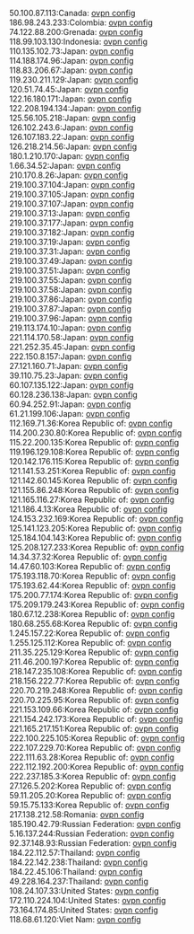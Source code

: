50.100.87.113:Canada: [ovpn config](vpn/50_100_87_113.ovpn)  
186.98.243.233:Colombia: [ovpn config](vpn/186_98_243_233.ovpn)  
74.122.88.200:Grenada: [ovpn config](vpn/74_122_88_200.ovpn)  
118.99.103.130:Indonesia: [ovpn config](vpn/118_99_103_130.ovpn)  
110.135.102.73:Japan: [ovpn config](vpn/110_135_102_73.ovpn)  
114.188.174.96:Japan: [ovpn config](vpn/114_188_174_96.ovpn)  
118.83.206.67:Japan: [ovpn config](vpn/118_83_206_67.ovpn)  
119.230.211.129:Japan: [ovpn config](vpn/119_230_211_129.ovpn)  
120.51.74.45:Japan: [ovpn config](vpn/120_51_74_45.ovpn)  
122.16.180.171:Japan: [ovpn config](vpn/122_16_180_171.ovpn)  
122.208.194.134:Japan: [ovpn config](vpn/122_208_194_134.ovpn)  
125.56.105.218:Japan: [ovpn config](vpn/125_56_105_218.ovpn)  
126.102.243.6:Japan: [ovpn config](vpn/126_102_243_6.ovpn)  
126.107.183.22:Japan: [ovpn config](vpn/126_107_183_22.ovpn)  
126.218.214.56:Japan: [ovpn config](vpn/126_218_214_56.ovpn)  
180.1.210.170:Japan: [ovpn config](vpn/180_1_210_170.ovpn)  
1.66.34.52:Japan: [ovpn config](vpn/1_66_34_52.ovpn)  
210.170.8.26:Japan: [ovpn config](vpn/210_170_8_26.ovpn)  
219.100.37.104:Japan: [ovpn config](vpn/219_100_37_104.ovpn)  
219.100.37.105:Japan: [ovpn config](vpn/219_100_37_105.ovpn)  
219.100.37.107:Japan: [ovpn config](vpn/219_100_37_107.ovpn)  
219.100.37.13:Japan: [ovpn config](vpn/219_100_37_13.ovpn)  
219.100.37.177:Japan: [ovpn config](vpn/219_100_37_177.ovpn)  
219.100.37.182:Japan: [ovpn config](vpn/219_100_37_182.ovpn)  
219.100.37.19:Japan: [ovpn config](vpn/219_100_37_19.ovpn)  
219.100.37.31:Japan: [ovpn config](vpn/219_100_37_31.ovpn)  
219.100.37.49:Japan: [ovpn config](vpn/219_100_37_49.ovpn)  
219.100.37.51:Japan: [ovpn config](vpn/219_100_37_51.ovpn)  
219.100.37.55:Japan: [ovpn config](vpn/219_100_37_55.ovpn)  
219.100.37.58:Japan: [ovpn config](vpn/219_100_37_58.ovpn)  
219.100.37.86:Japan: [ovpn config](vpn/219_100_37_86.ovpn)  
219.100.37.87:Japan: [ovpn config](vpn/219_100_37_87.ovpn)  
219.100.37.96:Japan: [ovpn config](vpn/219_100_37_96.ovpn)  
219.113.174.10:Japan: [ovpn config](vpn/219_113_174_10.ovpn)  
221.114.170.58:Japan: [ovpn config](vpn/221_114_170_58.ovpn)  
221.252.35.45:Japan: [ovpn config](vpn/221_252_35_45.ovpn)  
222.150.8.157:Japan: [ovpn config](vpn/222_150_8_157.ovpn)  
27.121.160.71:Japan: [ovpn config](vpn/27_121_160_71.ovpn)  
39.110.75.23:Japan: [ovpn config](vpn/39_110_75_23.ovpn)  
60.107.135.122:Japan: [ovpn config](vpn/60_107_135_122.ovpn)  
60.128.236.138:Japan: [ovpn config](vpn/60_128_236_138.ovpn)  
60.94.252.91:Japan: [ovpn config](vpn/60_94_252_91.ovpn)  
61.21.199.106:Japan: [ovpn config](vpn/61_21_199_106.ovpn)  
112.169.71.36:Korea Republic of: [ovpn config](vpn/112_169_71_36.ovpn)  
114.200.230.80:Korea Republic of: [ovpn config](vpn/114_200_230_80.ovpn)  
115.22.200.135:Korea Republic of: [ovpn config](vpn/115_22_200_135.ovpn)  
119.196.129.108:Korea Republic of: [ovpn config](vpn/119_196_129_108.ovpn)  
120.142.176.115:Korea Republic of: [ovpn config](vpn/120_142_176_115.ovpn)  
121.141.53.251:Korea Republic of: [ovpn config](vpn/121_141_53_251.ovpn)  
121.142.60.145:Korea Republic of: [ovpn config](vpn/121_142_60_145.ovpn)  
121.155.86.248:Korea Republic of: [ovpn config](vpn/121_155_86_248.ovpn)  
121.165.116.27:Korea Republic of: [ovpn config](vpn/121_165_116_27.ovpn)  
121.186.4.13:Korea Republic of: [ovpn config](vpn/121_186_4_13.ovpn)  
124.153.232.169:Korea Republic of: [ovpn config](vpn/124_153_232_169.ovpn)  
125.141.123.205:Korea Republic of: [ovpn config](vpn/125_141_123_205.ovpn)  
125.184.104.143:Korea Republic of: [ovpn config](vpn/125_184_104_143.ovpn)  
125.208.127.233:Korea Republic of: [ovpn config](vpn/125_208_127_233.ovpn)  
14.34.37.32:Korea Republic of: [ovpn config](vpn/14_34_37_32.ovpn)  
14.47.60.103:Korea Republic of: [ovpn config](vpn/14_47_60_103.ovpn)  
175.193.118.70:Korea Republic of: [ovpn config](vpn/175_193_118_70.ovpn)  
175.193.62.44:Korea Republic of: [ovpn config](vpn/175_193_62_44.ovpn)  
175.200.77.174:Korea Republic of: [ovpn config](vpn/175_200_77_174.ovpn)  
175.209.179.243:Korea Republic of: [ovpn config](vpn/175_209_179_243.ovpn)  
180.67.12.238:Korea Republic of: [ovpn config](vpn/180_67_12_238.ovpn)  
180.68.255.68:Korea Republic of: [ovpn config](vpn/180_68_255_68.ovpn)  
1.245.157.22:Korea Republic of: [ovpn config](vpn/1_245_157_22.ovpn)  
1.255.125.112:Korea Republic of: [ovpn config](vpn/1_255_125_112.ovpn)  
211.35.225.129:Korea Republic of: [ovpn config](vpn/211_35_225_129.ovpn)  
211.46.200.197:Korea Republic of: [ovpn config](vpn/211_46_200_197.ovpn)  
218.147.235.108:Korea Republic of: [ovpn config](vpn/218_147_235_108.ovpn)  
218.156.222.77:Korea Republic of: [ovpn config](vpn/218_156_222_77.ovpn)  
220.70.219.248:Korea Republic of: [ovpn config](vpn/220_70_219_248.ovpn)  
220.70.225.95:Korea Republic of: [ovpn config](vpn/220_70_225_95.ovpn)  
221.153.109.66:Korea Republic of: [ovpn config](vpn/221_153_109_66.ovpn)  
221.154.242.173:Korea Republic of: [ovpn config](vpn/221_154_242_173.ovpn)  
221.165.217.151:Korea Republic of: [ovpn config](vpn/221_165_217_151.ovpn)  
222.100.225.105:Korea Republic of: [ovpn config](vpn/222_100_225_105.ovpn)  
222.107.229.70:Korea Republic of: [ovpn config](vpn/222_107_229_70.ovpn)  
222.111.63.28:Korea Republic of: [ovpn config](vpn/222_111_63_28.ovpn)  
222.112.192.200:Korea Republic of: [ovpn config](vpn/222_112_192_200.ovpn)  
222.237.185.3:Korea Republic of: [ovpn config](vpn/222_237_185_3.ovpn)  
27.126.5.202:Korea Republic of: [ovpn config](vpn/27_126_5_202.ovpn)  
59.11.205.20:Korea Republic of: [ovpn config](vpn/59_11_205_20.ovpn)  
59.15.75.133:Korea Republic of: [ovpn config](vpn/59_15_75_133.ovpn)  
217.138.212.58:Romania: [ovpn config](vpn/217_138_212_58.ovpn)  
185.190.42.79:Russian Federation: [ovpn config](vpn/185_190_42_79.ovpn)  
5.16.137.244:Russian Federation: [ovpn config](vpn/5_16_137_244.ovpn)  
92.37.148.93:Russian Federation: [ovpn config](vpn/92_37_148_93.ovpn)  
184.22.112.57:Thailand: [ovpn config](vpn/184_22_112_57.ovpn)  
184.22.142.238:Thailand: [ovpn config](vpn/184_22_142_238.ovpn)  
184.22.45.106:Thailand: [ovpn config](vpn/184_22_45_106.ovpn)  
49.228.164.237:Thailand: [ovpn config](vpn/49_228_164_237.ovpn)  
108.24.107.33:United States: [ovpn config](vpn/108_24_107_33.ovpn)  
172.110.224.104:United States: [ovpn config](vpn/172_110_224_104.ovpn)  
73.164.174.85:United States: [ovpn config](vpn/73_164_174_85.ovpn)  
118.68.61.120:Viet Nam: [ovpn config](vpn/118_68_61_120.ovpn)  
